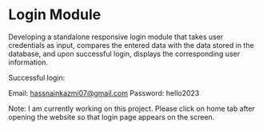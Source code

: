 # Login Module
Developing a standalone responsive login module that takes user credentials as input, compares the entered data with the data stored in the database, and upon
successful login, displays the corresponding user information.

Successful login: 

Email: hassnainkazmi07@gmail.com
Password: hello2023

Note: I am currently working on this project.
Please click on home tab after opening the website so that login page appears on the screen.
